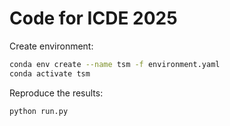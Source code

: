 # Code for ICDE 2025

Create environment:

```sh
conda env create --name tsm -f environment.yaml
conda activate tsm
```

Reproduce the results:

```sh
python run.py
```